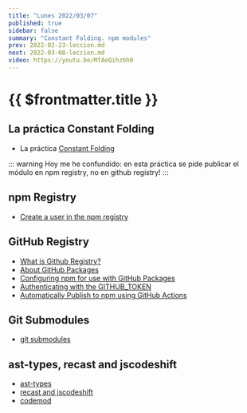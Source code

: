 ```yaml
---
title: "Lunes 2022/03/07"
published: true
sidebar: false
summary: "Constant Folding. npm modules"
prev: 2022-02-23-leccion.md
next: 2022-03-08-leccion.md
video: https://youtu.be/MfAoQihzbh0
---
```


# {{ $frontmatter.title }}


## La práctica Constant Folding

* La práctica [Constant Folding](/practicas/npm-module.html)

::: warning
Hoy me he confundido: en esta práctica se pide publicar el módulo en npm registry, no en github registry!
:::

## npm Registry

* [Create a user in the npm registry ](/temas/introduccion-a-javascript/creating-and-publishing-npm-module.html#configure-npm)

## GitHub Registry 

* [What is Github Registry?](/temas/introduccion-a-javascript/creating-and-publishing-npm-module.html#what-is-github-registry)
* [About GitHub Packages](https://help.github.com/en/packages/publishing-and-managing-packages/about-github-packages)
* [Configuring npm for use with GitHub Packages](https://help.github.com/en/packages/using-github-packages-with-your-projects-ecosystem/configuring-npm-for-use-with-github-packages)
* [Authenticating with the GITHUB_TOKEN](https://help.github.com/en/actions/configuring-and-managing-workflows/authenticating-with-the-github_token)
* [Automatically Publish to npm using GitHub Actions](https://sergiodxa.com/articles/github-actions-npm-publish/)

## Git Submodules

* [git submodules](/temas/introduccion-a-javascript/creating-and-publishing-npm-module.html#making-a-project-with-the-two-repos-git-submodule)

## ast-types, recast and jscodeshift

* [ast-types](/temas/introduccion-a-javascript/ast-types.md)
* [recast and jscodeshift](/temas/introduccion-a-javascript/jscodeshift-recast.md)
* [codemod](/temas/introduccion-a-javascript/codemod.md)

